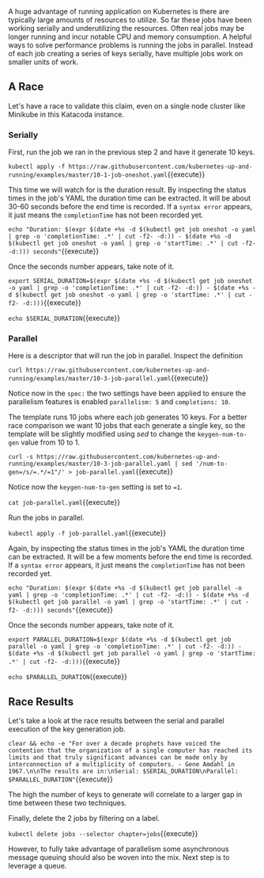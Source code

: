 A huge advantage of running application on Kubernetes is there are typically large amounts of resources to utilize. So far these jobs have been working serially and underutilizing the resources. Often real jobs may be longer running and incur notable CPU and memory consumption. A helpful ways to solve performance problems is running the jobs in parallel. Instead of each job creating a series of keys serially, have multiple jobs work on smaller units of work.

## A Race ##

Let's have a race to validate this claim, even on a single node cluster like Minikube in this Katacoda instance.

### Serially ###

First, run the job we ran in the previous step 2 and have it generate 10 keys.

`kubectl apply -f https://raw.githubusercontent.com/kubernetes-up-and-running/examples/master/10-1-job-oneshot.yaml`{{execute}}

This time we will watch for is the duration result. By inspecting the status times in the job's YAML the duration time can be extracted. It will be about 30-60 seconds before the end time is recorded. If a `syntax error` appears, it just means the `completionTime` has not been recorded yet.

`echo "Duration: $(expr $(date +%s -d $(kubectl get job oneshot -o yaml | grep -o 'completionTime: .*' | cut -f2- -d:)) - $(date +%s -d $(kubectl get job oneshot -o yaml | grep -o 'startTime: .*' | cut -f2- -d:))) seconds"`{{execute}}

Once the seconds number appears, take note of it.

`export SERIAL_DURATION=$(expr $(date +%s -d $(kubectl get job oneshot -o yaml | grep -o 'completionTime: .*' | cut -f2- -d:)) - $(date +%s -d $(kubectl get job oneshot -o yaml | grep -o 'startTime: .*' | cut -f2- -d:)))`{{execute}}

`echo $SERIAL_DURATION`{{execute}}

### Parallel ###

Here is a descriptor that will run the job in parallel. Inspect the definition

`curl https://raw.githubusercontent.com/kubernetes-up-and-running/examples/master/10-3-job-parallel.yaml`{{execute}}

Notice now in the `spec:` the two settings have been applied to ensure the parallelism features is enabled `parallelism: 5` and `completions: 10`.

The template runs 10 jobs where each job generates 10 keys. For a better race comparison we want 10 jobs that each generate a single key, so the template will be slightly modified using _sed_ to change the `keygen-num-to-gen` value from 10 to 1.

`curl -s https://raw.githubusercontent.com/kubernetes-up-and-running/examples/master/10-3-job-parallel.yaml | sed '/num-to-gen=/s/=.*/=1"/' > job-parallel.yaml`{{execute}}

Notice now the `keygen-num-to-gen` setting is set to `=1`.

`cat job-parallel.yaml`{{execute}}

Run the jobs in parallel.

`kubectl apply -f job-parallel.yaml`{{execute}}

Again, by inspecting the status times in the job's YAML the duration time can be extracted. It will be a few moments before the end time is recorded. If a `syntax error` appears, it just means the `completionTime` has not been recorded yet.

`echo "Duration: $(expr $(date +%s -d $(kubectl get job parallel -o yaml | grep -o 'completionTime: .*' | cut -f2- -d:)) - $(date +%s -d $(kubectl get job parallel -o yaml | grep -o 'startTime: .*' | cut -f2- -d:))) seconds"`{{execute}}

Once the seconds number appears, take note of it.

`export PARALLEL_DURATION=$(expr $(date +%s -d $(kubectl get job parallel -o yaml | grep -o 'completionTime: .*' | cut -f2- -d:)) - $(date +%s -d $(kubectl get job parallel -o yaml | grep -o 'startTime: .*' | cut -f2- -d:)))`{{execute}}

`echo $PARALLEL_DURATION`{{execute}}

## Race Results ##

Let's take a look at the race results between the serial and parallel execution of the key generation job.

`clear && echo -e "For over a decade prophets have voiced the contention that the organization of a single computer has reached its limits and that truly significant advances can be made only by interconnection of a multiplicity of computers. - Gene Amdahl in 1967.\n\nThe results are in:\nSerial: $SERIAL_DURATION\nParallel: $PARALLEL_DURATION"`{{execute}}

The high the number of keys to generate will correlate to a larger gap in time between these two techniques.

Finally, delete the 2 jobs by filtering on a label.

`kubectl delete jobs --selector chapter=jobs`{{execute}}

However, to fully take advantage of parallelism some asynchronous message queuing should also be woven into the mix. Next step is to leverage a queue.
